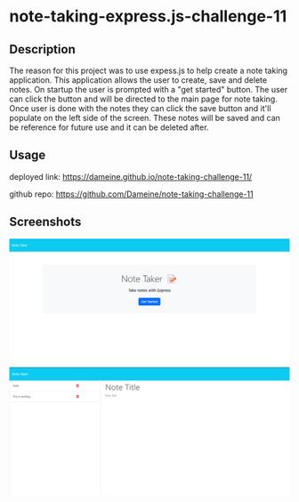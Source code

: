 # note-taking-express.js-challenge-11

## Description

The reason for this project was to use expess.js to help create a note taking application. This application allows the user to create, save and delete notes. On startup the user is prompted with a "get started" button. The user can click the button and will be directed to the main page for note taking. Once user is done with the notes they can click the save button and it'll populate on the left side of the screen. These notes will be saved and can be reference for future use and it can be deleted after.

## Usage

deployed link: https://dameine.github.io/note-taking-challenge-11/

github repo: https://github.com/Dameine/note-taking-challenge-11

## Screenshots
![Start up page](./public/assets/images/1.png)
![Note taking page](./public/assets/images/2.png)
